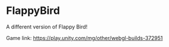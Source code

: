 # FlappyBird
 A different version of Flappy Bird!
 
Game link:
https://play.unity.com/mg/other/webgl-builds-372951
